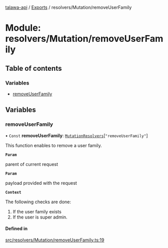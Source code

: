 [talawa-api](../README.md) / [Exports](../modules.md) / resolvers/Mutation/removeUserFamily

# Module: resolvers/Mutation/removeUserFamily

## Table of contents

### Variables

- [removeUserFamily](resolvers_Mutation_removeUserFamily.md#removeuserfamily)

## Variables

### removeUserFamily

• `Const` **removeUserFamily**: [`MutationResolvers`](types_generatedGraphQLTypes.md#mutationresolvers)[``"removeUserFamily"``]

This function enables to remove a user family.

**`Param`**

parent of current request

**`Param`**

payload provided with the request

**`Context`**

The following checks are done:
1. If the user family exists
2. If the user is super admin.

#### Defined in

[src/resolvers/Mutation/removeUserFamily.ts:19](https://github.com/PalisadoesFoundation/talawa-api/blob/8707a9c/src/resolvers/Mutation/removeUserFamily.ts#L19)
